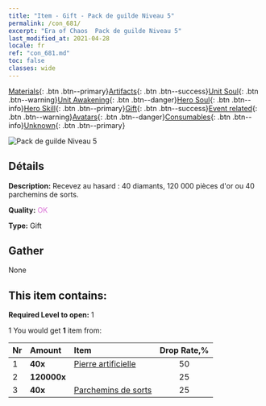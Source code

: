 ```yaml
---
title: "Item - Gift - Pack de guilde Niveau 5"
permalink: /con_681/
excerpt: "Era of Chaos  Pack de guilde Niveau 5"
last_modified_at: 2021-04-28
locale: fr
ref: "con_681.md"
toc: false
classes: wide
---
```

 [Materials](/ItemsFR/){: .btn .btn--primary}[Artifacts](/ItemsFR/Artifacts/){: .btn .btn--success}[Unit Soul](/ItemsFR/UnitSoul/){: .btn .btn--warning}[Unit Awakening](/ItemsFR/UnitAwakening/){: .btn .btn--danger}[Hero Soul](/ItemsFR/HeroSoul/){: .btn .btn--info}[Hero Skill](/ItemsFR/HeroSkill/){: .btn .btn--primary}[Gift](/ItemsFR/Gift/){: .btn .btn--success}[Event related](/ItemsFR/Events/){: .btn .btn--warning}[Avatars](/ItemsFR/Avatars/){: .btn .btn--danger}[Consumables](/ItemsFR/Consumables/){: .btn .btn--info}[Unknown](/ItemsFR/Unknown/){: .btn .btn--primary}

 ![Pack de guilde Niveau 5](/images/t/i_50002.png)

## Détails
 **Description:** Recevez au hasard : 40 diamants, 120 000 pièces d'or ou 40 parchemins de sorts.

 **Quality:** <span style="color: #DA70D6">OK</span>

 **Type:** Gift

## Gather

  None

## This item contains:

 **Required Level to open:** 1

 1 You would get **1** item  from:

  | Nr | Amount |     Item    | Drop Rate,% |
  |:---|:-------|:------------|:---------:|
  | 1 |  **40x** | [Pierre artificielle](/ItemsFR/art_188/) | 50 | 
  | 2 |  **120000x** | <i class="fas fa-coins"/> | 25 | 
  | 3 |  **40x** | [Parchemins de sorts](/ItemsFR/con_694/) | 25 | 
